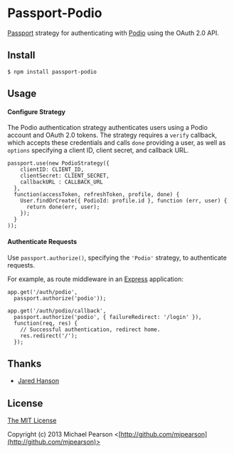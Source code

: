 # Passport-Podio

[Passport](https://github.com/jaredhanson/passport) strategy for authenticating
with [Podio](http://podio.com) using the OAuth 2.0 API.

## Install

    $ npm install passport-podio

## Usage

#### Configure Strategy

The Podio authentication strategy authenticates users using a Podio
account and OAuth 2.0 tokens.  The strategy requires a `verify` callback, which
accepts these credentials and calls `done` providing a user, as well as
`options` specifying a client ID, client secret, and callback URL.

    passport.use(new PodioStrategy({
        clientID: CLIENT_ID,
        clientSecret: CLIENT_SECRET,
        callbackURL : CALLBACK_URL
      },
      function(accessToken, refreshToken, profile, done) {
        User.findOrCreate({ PodioId: profile.id }, function (err, user) {
          return done(err, user);
        });
      }
    ));

#### Authenticate Requests

Use `passport.authorize()`, specifying the `'Podio'` strategy, to
authenticate requests.

For example, as route middleware in an [Express](http://expressjs.com/)
application:

    app.get('/auth/podio',
      passport.authorize('podio'));

    app.get('/auth/podio/callback', 
      passport.authorize('podio', { failureRedirect: '/login' }),
      function(req, res) {
        // Successful authentication, redirect home.
        res.redirect('/');
      });

## Thanks

  - [Jared Hanson](http://github.com/jaredhanson)

## License

[The MIT License](http://opensource.org/licenses/MIT)

Copyright (c) 2013 Michael Pearson <[http://github.com/mjpearson](http://github.com/mjpearson)>
